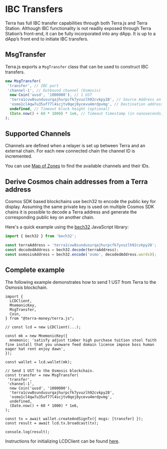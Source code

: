 # IBC Transfers

Terra has full IBC transfer capabilities through both Terra.js and Terra Station. Although IBC functionality is not readily exposed through Terra Station’s front-end, it can be fully incorporated into any dApp. It is up to a dApp’s front end to initiate IBC transfers.

## MsgTransfer

Terra.js exports a `MsgTransfer` class that can be used to construct IBC transfers.

```js
new MsgTransfer(
 'transfer', // IBC port
 'channel-1', // Outbound channel (Osmosis)
  new Coin('uusd', '1000000'), // 1 UST
  'terra1cvw8sundusurqajhurpcfk7yvuzlh92cvkpy28', // Source Address on Terra
  'osmo1cl4qw7u35uf77l4scjtv0qej8ycevu4mrdpvmg', // Destination address on Osmosis
  undefined, // Timeout block height (optional)
  (Date.now() + 60 * 1000) * 1e6, // Timeout timestamp (in nanoseconds) relative to the current block timestamp.
);
```

## Supported Channels 

Channels are defined when a relayer is set up between Terra and an external chain. For each new connected chain the channel ID is incremented.

You can use [Map of Zones](https://mapofzones.com/zone?period=24&source=columbus-5&tableOrderBy=success&tableOrderSort=desc&testnet=false) to find the available channels and their IDs.

## Derive Cosmos chain addresses from a Terra address

Cosmos SDK based blockchains use bech32 to encode the public key for display. Assuming the same private key is used on multiple Cosmos SDK chains it is possible to decode a Terra address and generate the corresponding public key on another chain.

Here's a quick example using the [bech32](https://github.com/bitcoinjs/bech32) JavaScript library: 

```js
import { bech32 } from 'bech32';

const terraAddress = 'terra1cvw8sundusurqajhurpcfk7yvuzlh92cvkpy28';
const decodedAddress = bech32.decode(terraAddress);
const osmosisAddress = bech32.encode('osmo', decodedAddress.words));
```

## Complete example 

The following example demonstrates how to send 1 UST from Terra to the Osmosis blockchain.

```JS
import {
  LCDClient,
  MnemonicKey,
  MsgTransfer,
  Coin,
} from "@terra-money/terra.js";

// const lcd = new LCDClient(...);

const mk = new MnemonicKey({
  mnemonic: 'satisfy adjust timber high purchase tuition stool faith fine install that you unaware feed domain license impose boss human eager hat rent enjoy dawn',
});

const wallet = lcd.wallet(mk);

// Send 1 UST to the Osmosis blockchain.
const transfer = new MsgTransfer(
 'transfer',
 'channel-1', 
  new Coin('uusd', '1000000'), 
  'terra1cvw8sundusurqajhurpcfk7yvuzlh92cvkpy28',
  'osmo1cl4qw7u35uf77l4scjtv0qej8ycevu4mrdpvmg',
  undefined, 
  (Date.now() + 60 * 1000) * 1e6,
);

const tx = await wallet.createAndSignTx({ msgs: [transfer] });
const result = await lcd.tx.broadcast(tx);

console.log(result);
```

Instructions for initializing LCDClient can be found [here](https://docs.terra.money/docs/develop/sdks/terra-js/common-examples.html#configuring-lcdclient).
